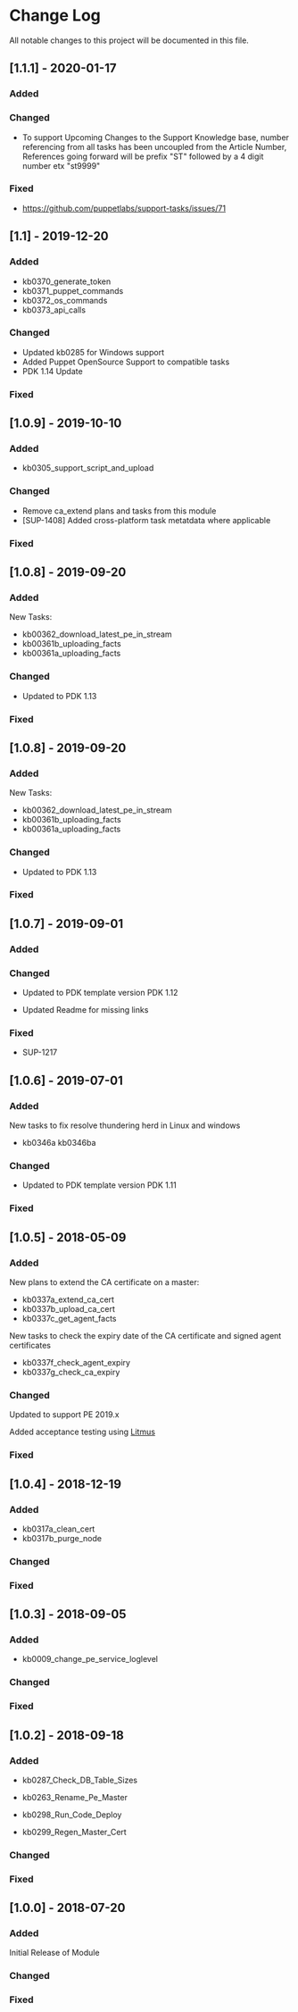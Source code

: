 # Change Log
All notable changes to this project will be documented in this file.


## [1.1.1] - 2020-01-17

### Added


### Changed

- To support Upcoming Changes to the Support Knowledge base, number referencing from all tasks has been uncoupled from the Article Number, References going forward will be prefix "ST" followed by a 4 digit number etx "st9999" 

### Fixed

- https://github.com/puppetlabs/support-tasks/issues/71 


## [1.1] - 2019-12-20
 
### Added

 - kb0370_generate_token
 - kb0371_puppet_commands
 - kb0372_os_commands
 - kb0373_api_calls


### Changed

- Updated kb0285 for Windows support
- Added Puppet OpenSource Support to compatible tasks
- PDK 1.14 Update

### Fixed

## [1.0.9] - 2019-10-10
 
### Added

- kb0305_support_script_and_upload


### Changed

- Remove ca_extend plans and tasks from this module
- [SUP-1408] Added cross-platform task metatdata where applicable 

### Fixed

## [1.0.8] - 2019-09-20
 
### Added

New Tasks:

 - kb00362_download_latest_pe_in_stream
 - kb00361b_uploading_facts
 - kb00361a_uploading_facts

### Changed

- Updated to PDK 1.13

 ### Fixed


## [1.0.8] - 2019-09-20
 
### Added

New Tasks:

 - kb00362_download_latest_pe_in_stream
 - kb00361b_uploading_facts
 - kb00361a_uploading_facts

### Changed

- Updated to PDK 1.13

 ### Fixed


## [1.0.7] - 2019-09-01
 
### Added


### Changed

- Updated to PDK template version PDK 1.12

- Updated Readme for missing links
 
### Fixed

 - SUP-1217

## [1.0.6] - 2019-07-01
 
### Added

New tasks to fix resolve thundering herd in Linux and windows

- kb0346a
  kb0346ba

### Changed

  - Updated to PDK template version PDK 1.11
 
### Fixed



## [1.0.5] - 2018-05-09
 
### Added

New plans to extend the CA certificate on a master:

- kb0337a_extend_ca_cert
- kb0337b_upload_ca_cert
- kb0337c_get_agent_facts

New tasks to check the expiry date of the CA certificate and signed agent certificates

- kb0337f_check_agent_expiry
- kb0337g_check_ca_expiry


### Changed

Updated to support PE 2019.x

Added acceptance testing using [Litmus](https://github.com/puppetlabs/puppet_litmus)
 
### Fixed



## [1.0.4] - 2018-12-19
 
### Added

- kb0317a_clean_cert
- kb0317b_purge_node


### Changed
 
### Fixed


## [1.0.3] - 2018-09-05
 
### Added

- kb0009_change_pe_service_loglevel


### Changed
 
### Fixed


 
## [1.0.2] - 2018-09-18
  
 
### Added

 - kb0287_Check_DB_Table_Sizes

 - kb0263_Rename_Pe_Master

 - kb0298_Run_Code_Deploy

 - kb0299_Regen_Master_Cert
 
### Changed

### Fixed
 

 
## [1.0.0] - 2018-07-20
 
### Added

Initial Release of Module

### Changed
 
### Fixed
 
